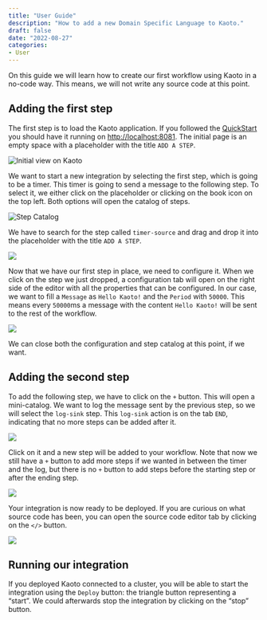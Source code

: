 ```yaml
---
title: "User Guide"
description: "How to add a new Domain Specific Language to Kaoto."
draft: false
date: "2022-08-27"
categories:
- User
---
```


On this guide we will learn how to create our first workflow using Kaoto in a no-code way. This means, we will not write any source code at this point.

## Adding the first step

The first step is to load the Kaoto application. If you followed the [QuickStart](/quickstart) you should have it running on [http://localhost:8081](http://localhost:8081). The initial page is an empty space with a placeholder with the title `ADD A STEP`.

![](/images/docs/user-guide/1-blank.png "Initial view on Kaoto")

We want to start a new integration by selecting the first step, which is going to be a timer. This timer is going to send a message to the following step. To select it, we either click on the placeholder or clicking on the book icon on the top left. Both options will open the catalog of steps.

![](/images/docs/user-guide/2-step-catalog.png "Step Catalog")

We have to search for the step called `timer-source` and drag and drop it into the placeholder with the title `ADD A STEP`.

![](/images/docs/user-guide/3-first-step.png)

Now that we have our first step in place, we need to configure it. When we click on the step we just dropped, a configuration tab will open on the right side of the editor with all the properties that can be configured. In our case, we want to fill a `Message` as `Hello Kaoto!` and the `Period` with `50000`. This means every `50000`ms a message with the content `Hello Kaoto!` will be sent to the rest of the workflow.

![](/images/docs/user-guide/4-configuration.png)

We can close both the configuration and step catalog at this point, if we want.

## Adding the second step

To add the following step, we have to click on the `+` button. This will open a mini-catalog. We want to log the message sent by the previous step, so we will select the `log-sink` step. This `log-sink` action is on the tab `END`, indicating that no more steps can be added after it.

![](/images/docs/user-guide/5-second-step.png)

Click on it and a new step will be added to your workflow. Note that now we still have a `+` button to add more steps if we wanted in between the timer and the log, but there is no `+` button to add steps before the starting step or after the ending step.

![](/images/docs/user-guide/6-final-step.png)

Your integration is now ready to be deployed. If you are curious on what source code has been, you can open the source code editor tab by clicking on the `</>` button.

![](/images/docs/user-guide/7-source-code.png)

## Running our integration

If you deployed Kaoto connected to a cluster, you will be able to start the integration using the `Deploy` button: the triangle button representing a “start”. We could afterwards stop the integration by clicking on the “stop” button.

